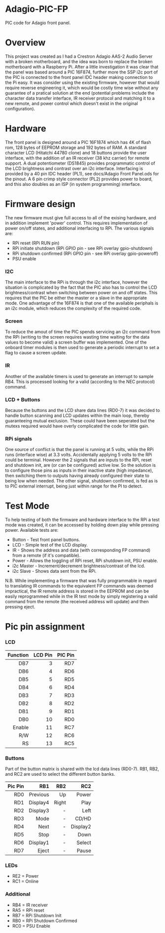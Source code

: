 # Adagio-PIC-FP
PIC code for Adagio front panel.

# Overview
This project was created as I had a Crestron Adagio AAS-2 Audio Server with a broken motherboard, and the idea was born to replace the broken motherboard with a Raspberry Pi. After a little investigation it was clear that the panel was based around a PIC 16F874, further more the SSP i2c port of the PIC is connected to the front panel IDC header making connection to the Pi easy. It was consider using the existing firmware, however that would require reverse engineering it, which would be costly time wise without any guarantee of a pratical solution at the end (potential problems include the character data transfer interface, IR receiver protocol and matching it to a new remote, and power control which doesn't exist in the original configuration). 

# Hardware
The front panel is designed around a PIC 16F1874 which has 4K of flash rom, 128 bytes of EEPROM storage and 192 bytes of RAM. A standard character LCD (Hitatchi 44780 clone) and 18 buttons provide the user interface, with the addition of an IR receiver (38 khz carrier) for remote support. A dual potentiometer (DS1845) provides programmatic control of the LCD brightness and contrast over an i2c interface. Interfacing is provided by a 40 pin IDC header (PL1), see docs/Adagio Front Panel.ods for the pinout. A 6 pin crimp style connector (PL2) provides power to board, and this also doubles as an ISP (in system programming) interface.

# Firmware design
The new firmware must give full access to all of the exising hardware, and in addition implement 'power' control. This requires implementation of power on/off states, and additional interfacing to RPi. The various signals are:
 - RPi reset (RPi RUN pin)
 - RPi initiate shutdown (RPi GPIO pin - see RPi overlay gpio-shutdown)
 - RPi shutdown confirmed (RPi GPIO pin - see RPi overlay gpio-poweroff)
 - PSU enable
 
### I2C
The main interface to the RPi is through the i2c interface, however the situation is complicated by the fact that the PIC also has to control the LCD brightness/contrast when switching between power on and off states. This requires that the PIC be either the master or a slave in the appropriate mode. One advantage of the 16F874 is that one of the available periphals is an i2c module, which reduces the complexity of the required code.

### Screen
To reduce the amout of time the PIC spends servicing an i2c command from the RPi (writing to the screen requires wasting time waiting for the data values to become valid) a screen buffer was implemented. One of the onboard timer modules is then used to generate a periodic interrupt to set a flag to cause a screen update.

### IR
Another of the available timers is used to generate an interrupt to sample RB4. This is processed looking for a valid (according to the NEC protocol) command.

### LCD + Buttons
Because the buttons and the LCD share data lines (RD0-7) it was decided to handle button scanning and LCD updates within the main loop, thereby guaranteeing mutual exclusion. These could have been seperated but the mutexs required would have overly complicated the code for little gain.

### RPi signals
One source of conflict is that the panel is running at 5 volts, while the RPi runs (interface wise) at 3.3 volts. Accidentally applying 5 volts to the RPi could be terminal. However the 2 signals that are inputs to the RPi, reset and shutdown init, are (or can be configured) active low. So the solution is to configure those pins as inputs in their inactive state (high impedance), then switching them to outputs having already configured their state to being low when needed. The other signal, shutdown confirmed, is fed as is to PIC external interrupt, being just within range for the PI to detect.

# Test Mode
To help testing of both the firmware and hardware interface to the RPi a test mode was created, it can be accessed by holding down play while pressing power. Available tests are:
 - Button - Test front panel buttons.
 - LCD - Simple test of the LCD display.
 - IR - Shows the address and data (with corresponding FP command) from a remote (if it's compatible).
 - Power - Allows the toggling of RPi reset, RPi shutdown init, PSU enable.
 - i2c Master - Increment/decrement brightness/contrast of the lcd.
 - i2c Slave - Shows data sent from the RPi.
 
 N.B. While implementing a firmware that was fully programmable in regard to translating IR commands to the equivalent FP commands was deemed impractical, the IR remote address is stored in the EEPROM and can be easily reprogrammed while in the IR test mode by simply registering a valid command from the remote (the received address will update) and then pressing eject.
 
# Pic pin assignment
### LCD
| Function | LCD Pin | PIC Pin |
| --------:| -------:| -------:|
|    DB7   |     3   |   RD7   |
|    DB6   |     4   |   RD6   |
|    DB5   |     5   |   RD5   |
|    DB4   |     6   |   RD4   |
|    DB3   |     7   |   RD3   |
|    DB2   |     8   |   RD2   |
|    DB1   |     9   |   RD1   |
|    DB0   |    10   |   RD0   |
|  Enable  |    11   |   RC7   |
|    R/W   |    12   |   RC6   |
|    RS    |    13   |   RC5   |

### Buttons
Part of the button matrix is shared with the lcd data lines (RD0-7). RB1, RB2, and RC2 are used to select the different button banks.

| Pic Pin |   RB1    |   RB2    |   RC2    |
| -------:| --------:| --------:| --------:|
|   RD0   | Previous |    Up    |   Power  |
|   RD1   | Display4 |  Right   |   Play   |
|   RD2   | Display3 |    -     |   Left   |
|   RD3   |   Mode   |    -     |   CD/HD  |
|   RD4   |   Next   |    -     | Display2 |
|   RD5   |   Stop   |    -     |   Down   |
|   RD6   | Display1 |    -     |  Select  |
|   RD7   |   Eject  |    -     |   Pause  |

### LEDs
 - RE2 = Power
 - RC1 = Online
 
### Additional
 - RB4 = IR receiver
 - RA5 = RPi reset
 - RB7 = RPi Shutdown Init
 - RB0 = RPi Shutdown Confirmed
 - RC0 = PSU Enable
